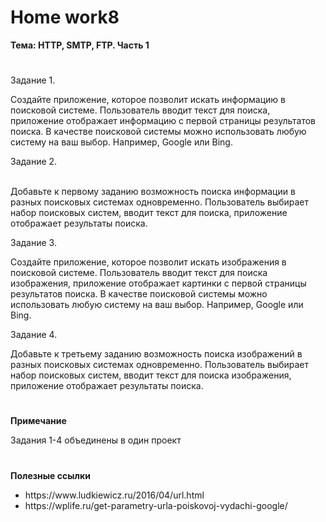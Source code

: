 # <b>Home work8

Тема: HTTP, SMTP, FTP. Часть 1</b><br>

#

Задание 1.<br>

Создайте приложение, которое позволит искать информацию в поисковой системе. Пользователь вводит текст для поиска, приложение отображает информацию с первой страницы результатов поиска. В качестве поисковой системы можно использовать любую систему на ваш выбор. Например, Google или Bing.<br>


Задание 2.<br><br>

Добавьте к первому заданию возможность поиска информации в разных поисковых системах одновременно. Пользователь выбирает набор поисковых систем, вводит текст для поиска, приложение отображает результаты поиска.<br>

Задание 3.<br>

Создайте приложение, которое позволит искать изображения в поисковой системе. Пользователь вводит текст для поиска изображения, приложение отображает картинки с первой страницы результатов поиска. В качестве поисковой системы можно использовать любую систему на ваш выбор. Например, Google или Bing.<br>

Задание 4.<br>

Добавьте к третьему заданию возможность поиска изображений в разных поисковых системах одновременно. Пользователь выбирает набор поисковых систем, вводит текст для поиска изображения, приложение отображает результаты поиска.<br>


# 

<b>Примечание</b><br>

Задания 1-4 объединены в один проект

# 

<b>Полезные ссылки</b><br>

<ul>
<li>https://www.ludkiewicz.ru/2016/04/url.html</li>
<li>https://wplife.ru/get-parametry-urla-poiskovoj-vydachi-google/</li>
</ul>
